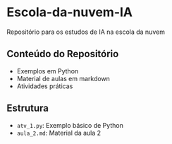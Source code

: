 # Escola-da-nuvem-IA
Repositório para os estudos de IA na escola da nuvem

## Conteúdo do Repositório

- Exemplos em Python
- Material de aulas em markdown
- Atividades práticas

## Estrutura

- `atv_1.py`: Exemplo básico de Python
- `aula_2.md`: Material da aula 2
